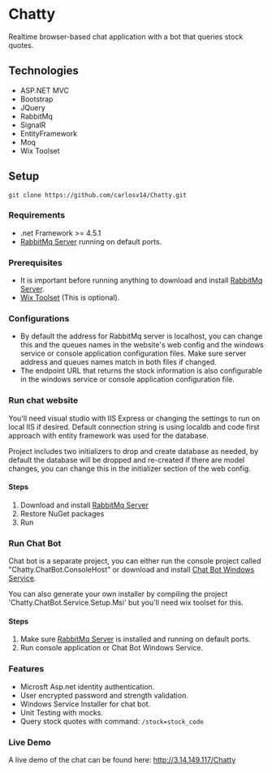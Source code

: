 # Chatty
Realtime browser-based chat application with a bot that queries stock quotes.

## Technologies
* ASP.NET MVC
* Bootstrap
* JQuery
* RabbitMq
* SignalR
* EntityFramework
* Moq
* Wix Toolset

## Setup
`git clone https://github.com/carlosv14/Chatty.git`

### Requirements
* .net Framework >= 4.5.1
* [RabbitMq Server](https://www.rabbitmq.com/download.html) running on default ports.

### Prerequisites
* It is important before running anything to download and install [RabbitMq Server](https://www.rabbitmq.com/download.html).
* [Wix Toolset](https://wixtoolset.org/releases/) (This is optional). 

### Configurations
* By default the address for RabbitMq server is localhost, you can change this and the queues names in the website's web config and the windows service or console application configuration files. Make sure server address and queues names match in both files if changed.
* The endpoint URL that returns the stock information is also configurable in the windows service or console application configuration file.

### Run chat website
You'll need visual studio with IIS Express or changing the settings to run on local IIS if desired. Default connection string is using localdb and code first approach with entity framework was used for the database. 

Project includes two initializers to drop and create database as needed, by default the database will be dropped and re-created if there are model changes, you can change this in the initializer section of the web config.

#### Steps
1) Download and install [RabbitMq Server](https://www.rabbitmq.com/download.html)
2) Restore NuGet packages
3) Run

### Run Chat Bot
Chat bot is a separate project, you can either run the console project called "Chatty.ChatBot.ConsoleHost" or download and install [Chat Bot Windows Service](https://drive.google.com/file/d/1HMag2ydp4c6IM4gt8sL2IrfnZk5tCLfO/view?usp=sharing).

You can also generate your own installer by compiling the project 'Chatty.ChatBot.Service.Setup.Msi' but you'll need wix toolset for this.

#### Steps
1) Make sure [RabbitMq Server](https://www.rabbitmq.com/download.html) is installed and running on default ports.
2) Run console application or Chat Bot Windows Service.

### Features
* Microsft Asp.net identity authentication.
* User encrypted password and strength validation.
* Windows Service Installer for chat bot.
* Unit Testing with mocks.
* Query stock quotes with command: `/stock=stock_code`

### Live Demo
A live demo of the chat can be found here: http://3.14.149.117/Chatty
